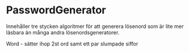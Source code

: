 # PasswordGenerator
Innehåller tre stycken algoritmer för att generera lösenord som är lite mer läsbara än många andra lösenordsgeneratorer.

Word - sätter ihop 2st ord samt ett par slumpade siffor
